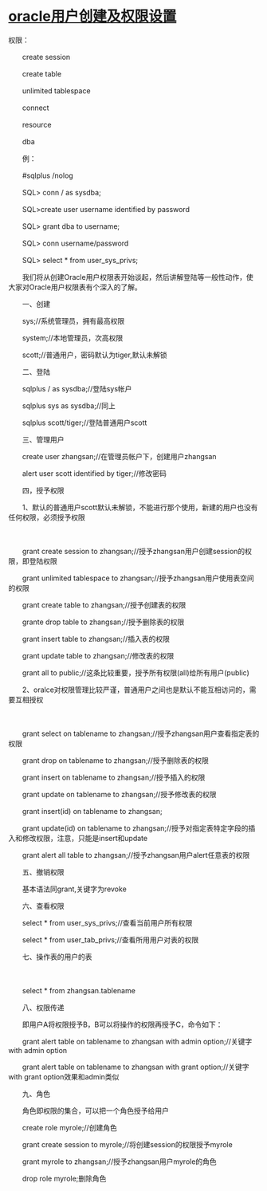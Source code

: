 # [oracle用户创建及权限设置](http://www.cnblogs.com/shlcn/archive/2011/07/21/2112879.html)

权限：

　　create session

　　create table

　　unlimited tablespace

　　connect

　　resource

　　dba

　　例：

　　#sqlplus /nolog

　　SQL> conn / as sysdba;

　　SQL>create user username identified by password

　　SQL> grant dba to username;

　　SQL> conn username/password

　　SQL> select * from user_sys_privs;

　　我们将从创建Oracle用户权限表开始谈起，然后讲解登陆等一般性动作，使大家对Oracle用户权限表有个深入的了解。

　　一、创建

　　sys;//系统管理员，拥有最高权限

　　system;//本地管理员，次高权限

　　scott;//普通用户，密码默认为tiger,默认未解锁

　　二、登陆

　　sqlplus / as sysdba;//登陆sys帐户

　　sqlplus sys as sysdba;//同上

　　sqlplus scott/tiger;//登陆普通用户scott

　　三、管理用户

　　create user zhangsan;//在管理员帐户下，创建用户zhangsan

　　alert user scott identified by tiger;//修改密码

　　四，授予权限

　　1、默认的普通用户scott默认未解锁，不能进行那个使用，新建的用户也没有任何权限，必须授予权限

　　

　　grant create session to zhangsan;//授予zhangsan用户创建session的权限，即登陆权限

　　grant unlimited tablespace to zhangsan;//授予zhangsan用户使用表空间的权限

　　grant create table to zhangsan;//授予创建表的权限

　　grante drop table to zhangsan;//授予删除表的权限

　　grant insert table to zhangsan;//插入表的权限

　　grant update table to zhangsan;//修改表的权限

　　grant all to public;//这条比较重要，授予所有权限(all)给所有用户(public)

　　2、oralce对权限管理比较严谨，普通用户之间也是默认不能互相访问的，需要互相授权

　　

　　grant select on tablename to zhangsan;//授予zhangsan用户查看指定表的权限

　　grant drop on tablename to zhangsan;//授予删除表的权限

　　grant insert on tablename to zhangsan;//授予插入的权限

　　grant update on tablename to zhangsan;//授予修改表的权限

　　grant insert(id) on tablename to zhangsan;

　　grant update(id) on tablename to zhangsan;//授予对指定表特定字段的插入和修改权限，注意，只能是insert和update

　　grant alert all table to zhangsan;//授予zhangsan用户alert任意表的权限

　　五、撤销权限

　　基本语法同grant,关键字为revoke

　　六、查看权限

　　select * from user_sys_privs;//查看当前用户所有权限

　　select * from user_tab_privs;//查看所用用户对表的权限

　　七、操作表的用户的表

　　

　　select * from zhangsan.tablename

　　八、权限传递

　　即用户A将权限授予B，B可以将操作的权限再授予C，命令如下：

　　grant alert table on tablename to zhangsan with admin option;//关键字 with admin option

　　grant alert table on tablename to zhangsan with grant option;//关键字 with grant option效果和admin类似

　　九、角色

　　角色即权限的集合，可以把一个角色授予给用户

　　create role myrole;//创建角色

　　grant create session to myrole;//将创建session的权限授予myrole

　　grant myrole to zhangsan;//授予zhangsan用户myrole的角色

　　drop role myrole;删除角色